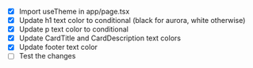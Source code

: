 - [x] Import useTheme in app/page.tsx
- [x] Update h1 text color to conditional (black for aurora, white otherwise)
- [x] Update p text color to conditional
- [x] Update CardTitle and CardDescription text colors
- [x] Update footer text color
- [ ] Test the changes
